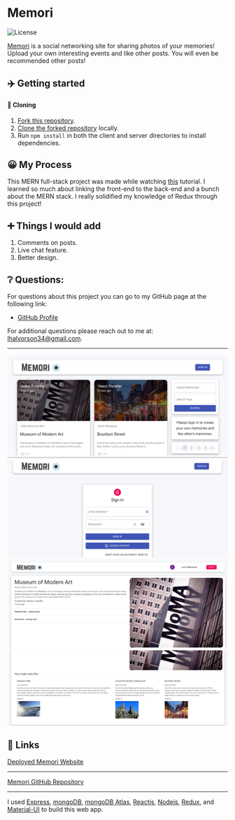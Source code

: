 # Memori

![License](https://img.shields.io/badge/license-MIT-blue.svg "License Badge")

[Memori](https://levimemori.netlify.app) is a social networking site for sharing photos of your memories! Upload your own interesting events and like other posts. You will even be recommended other posts!

## ✈️ Getting started

#### 🐑 Cloning

1. [Fork this repository](https://help.github.com/en/articles/fork-a-repo).
2. [Clone the forked repository](https://help.github.com/en/articles/cloning-a-repository) locally.
3. Run `npm install` in both the client and server directories to install dependencies.

## 😀 My Process

This MERN full-stack project was made while watching [this](https://www.youtube.com/watch?v=ngc9gnGgUdA&ab_channel=JavaScriptMastery) tutorial. I learned so much about linking the front-end to the back-end and a bunch about the MERN stack. I really solidified my knowledge of Redux through this project!

## ➕ Things I would add

1. Comments on posts.
2. Live chat feature.
3. Better design.

## ❔ Questions:

For questions about this project you can go to my GitHub page at the following link:

- [GitHub Profile](https://github.com/Halvosaurus34)

For additional questions please reach out to me at: lhalvorson34@gmail.com.

---

![Website Screenshot](./assets/home-capture.png)
![Website Screenshot](./assets/login-capture.png)
![Website Screenshot](./assets/top-post-capture.png)
![Website Screenshot](./assets/bottom-post-capture.png)

## 🎯 Links

[Deployed Memori Website](https://levimemori.netlify.app)

---

[Memori GitHub Repository](https://github.com/Halvosaurus34/memori)

---

I used [Express](https://www.npmjs.com/package/express), [mongoDB](https://www.mongodb.com/), [mongoDB Atlas](https://www.mongodb.com/), [Reactjs](https://reactjs.org/), [Nodejs](https://nodejs.org/en/), [Redux](https://redux.js.org/), and [Material-UI](https://material-ui.com/) to build this web app.
